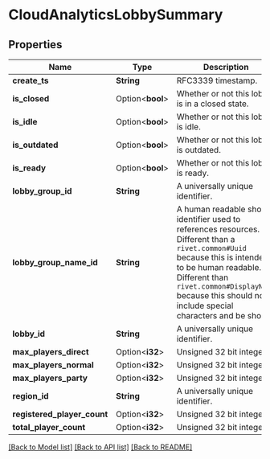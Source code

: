 # CloudAnalyticsLobbySummary

## Properties

Name | Type | Description | Notes
------------ | ------------- | ------------- | -------------
**create_ts** | **String** | RFC3339 timestamp. | 
**is_closed** | Option<**bool**> | Whether or not this lobby is in a closed state. | [optional]
**is_idle** | Option<**bool**> | Whether or not this lobby is idle. | [optional]
**is_outdated** | Option<**bool**> | Whether or not this lobby is outdated. | [optional]
**is_ready** | Option<**bool**> | Whether or not this lobby is ready. | [optional]
**lobby_group_id** | **String** | A universally unique identifier. | 
**lobby_group_name_id** | **String** | A human readable short identifier used to references resources. Different than a `rivet.common#Uuid` because this is intended to be human readable. Different than `rivet.common#DisplayName` because this should not include special characters and be short. | 
**lobby_id** | **String** | A universally unique identifier. | 
**max_players_direct** | Option<**i32**> | Unsigned 32 bit integer. | [optional]
**max_players_normal** | Option<**i32**> | Unsigned 32 bit integer. | [optional]
**max_players_party** | Option<**i32**> | Unsigned 32 bit integer. | [optional]
**region_id** | **String** | A universally unique identifier. | 
**registered_player_count** | Option<**i32**> | Unsigned 32 bit integer. | [optional]
**total_player_count** | Option<**i32**> | Unsigned 32 bit integer. | [optional]

[[Back to Model list]](../README.md#documentation-for-models) [[Back to API list]](../README.md#documentation-for-api-endpoints) [[Back to README]](../README.md)


